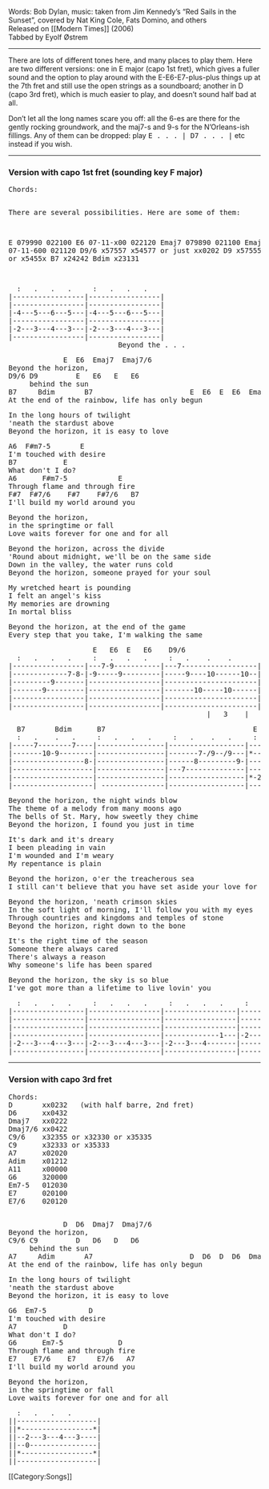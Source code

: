 Words: Bob Dylan, music: taken from Jim Kennedy’s “Red Sails in the Sunset”, covered by Nat King Cole, Fats Domino, and others<br>
Released on [[Modern Times]] (2006)<br>
Tabbed by Eyolf Østrem

    
    
----
There are lots of different tones here, and many places to play them. Here are two different versions: one in E major (capo 1st fret), which gives a fuller sound and the option to play around with the E-E6-E7-plus-plus things up at the 7th fret and still use the open strings as a soundboard; another in D (capo 3rd fret), which is much easier to play, and doesn’t sound half bad at all.

Don’t let all the long names scare you off: all the 6-es are there for the gently rocking groundwork, and the maj7-s and 9-s for the N’Orleans-ish fillings. Any of them can be dropped: play <tt>E . . . | D7 . . .  |</tt> etc instead if you wish.

----
<h3>Version with capo 1st fret (sounding key F major)</h3>
<pre>Chords:

There are several possibilities. Here are some of them:
 

E         079990      022100
E6        07-11-x00   022120
Emaj7     079890      021100
Emaj7/6   07-11-600   021120
D9/6      x57557      x54577 or just xx0202
D9        x57555  or  x54555 or x5455x
B7        x24242
Bdim      x23131 
 
</pre>
<pre class="verse">
  :   .   .   .     :   .   .   .
|-----------------|-----------------|
|-----------------|-----------------|
|-4---5---6---5---|-4---5---6---5---|
|-----------------|-----------------|
|-2---3---4---3---|-2---3---4---3---|
|-----------------|-----------------|
                          Beyond the . . .
</pre>
<pre class="verse">
             E  E6  Emaj7  Emaj7/6
Beyond the horizon,
D9/6 D9         E   E6   E   E6
     behind the sun
B7     Bdim       B7                       E  E6  E  E6  Emaj7 .   B11)
At the end of the rainbow, life has only begun</pre>

<pre class="verse">In the long hours of twilight
'neath the stardust above
Beyond the horizon, it is easy to love</pre>

<pre class="refrain">
A6  F#m7-5       E
I'm touched with desire
B7           E
What don't I do?
A6      F#m7-5            E
Through flame and through fire
F#7  F#7/6    F#7    F#7/6   B7
I'll build my world around you</pre>

<pre class="verse">Beyond the horizon,
in the springtime or fall
Love waits forever for one and for all</pre>

<pre class="verse">Beyond the horizon, across the divide
'Round about midnight, we'll be on the same side
Down in the valley, the water runs cold
Beyond the horizon, someone prayed for your soul
</pre>

<pre class="refrain">My wretched heart is pounding
I felt an angel's kiss
My memories are drowning
In mortal bliss</pre>

<pre class="verse">Beyond the horizon, at the end of the game
Every step that you take, I'm walking the same</pre>

<pre class="tab">
                    E   E6  E   E6    D9/6                   E   E6  E   E6
  :   .   .   .     :   .   .   .     :   .    .    .        :   .   .   .
|-----------------|---7-9-----------|---7------------------|-----------------|
|-------------7-8-|-9-----9---------|-----9----10------10--|-9---------------|
|---------9-------|-----------------|----------------------|-----------------|
|-------9---------|-----------------|-------10-----10------|-----9-----------|
|-----------------|-----------------|----------------------|-----------------|
|-----------------|-----------------|----------------------|-----------------|
                                               |_  3   _|
</pre>

<pre class="tab">
  B7       Bdim      B7                                   E
  :   .    .   .     :   .   .   .     :   .    .   .     :   .   .   .
|-----7--------7----|----------------|------------------|------------------|----
|-------10-9--------|----------------|-------7-/9--/9---|*----------------*|----
|-----------------8-|----------------|------8---------9-|------------------|----
|-------------------|----------------|---7--------------|------------------|----
|-------------------|----------------|------------------|*-2---3---4---3--*|-2--
|-------------------| ---------------|------------------|------------------|----
</pre>

<pre class="verse">Beyond the horizon, the night winds blow
The theme of a melody from many moons ago
The bells of St. Mary, how sweetly they chime
Beyond the horizon, I found you just in time</pre>

<pre class="refrain">It's dark and it's dreary
I been pleading in vain
I'm wounded and I'm weary
My repentance is plain</pre>

<pre class="verse">Beyond the horizon, o'er the treacherous sea
I still can't believe that you have set aside your love for me</pre>

<pre class="verse">Beyond the horizon, 'neath crimson skies
In the soft light of morning, I'll follow you with my eyes
Through countries and kingdoms and temples of stone
Beyond the horizon, right down to the bone
</pre>

<pre class="refrain">It's the right time of the season
Someone there always cared
There's always a reason
Why someone's life has been spared</pre>

<pre class="verse">Beyond the horizon, the sky is so blue
I've got more than a lifetime to live lovin' you
</pre>
<pre class="tab">
  :   .   .   .     :   .   .   .     :   .   .   .     :   .   .   .
|-----------------|-----------------|-----------------|-----------------
|-----------------|-----------------|-----------------|-----------------
|-----------------|-----------------|-----------------|-----------------
|-----------------|-----------------|-------------1---|-2---------------
|-2---3---4---3---|-2---3---4---3---|-2---3---4-------|-----------------
|-----------------|-----------------|-----------------|-----------------
</pre>

----
<h3>Version with capo 3rd fret</h3>

<pre class="chords">Chords:
D       xx0232   (with half barre, 2nd fret)
D6      xx0432
Dmaj7   xx0222
Dmaj7/6 xx0422
C9/6    x32355 or x32330 or x35335
C9      x32333 or x35333
A7      x02020
Adim    x01212
A11     x00000
G6      320000
Em7-5   012030
E7      020100
E7/6    020120

</pre>
<pre class="verse">
             D  D6  Dmaj7  Dmaj7/6
Beyond the horizon,
C9/6 C9         D   D6   D   D6
     behind the sun
A7     Adim       A7                       D  D6  D  D6  Dmaj7 .   A11)
At the end of the rainbow, life has only begun</pre>

<pre class="verse">In the long hours of twilight
'neath the stardust above
Beyond the horizon, it is easy to love</pre>

<pre class="refrain">
G6  Em7-5          D
I'm touched with desire
A7           D
What don't I do?
G6      Em7-5             D
Through flame and through fire
E7    E7/6    E7     E7/6   A7
I'll build my world around you</pre>

<pre class="verse">Beyond the horizon,
in the springtime or fall
Love waits forever for one and for all</pre>
<pre class="tab">
  :   .   .   .
||-------------------|
||*-----------------*|
||--2---3---4---3----|
||--0----------------|
||*-----------------*|
||-------------------|
</pre>

[[Category:Songs]]